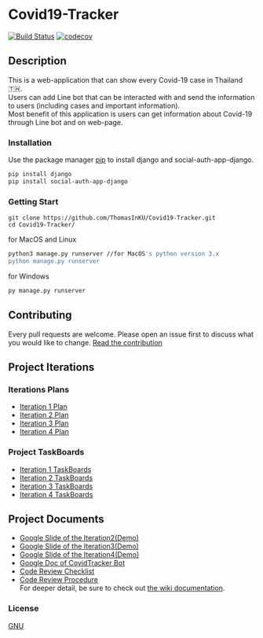 # Covid19-Tracker
[![Build Status](https://travis-ci.com/ThomasInKU/Covid19-Tracker.svg?branch=master)](https://travis-ci.com/ThomasInKU/Covid19-Tracker) 
[![codecov](https://codecov.io/gh/ThomasInKU/Covid19-Tracker/branch/master/graph/badge.svg)](https://codecov.io/gh/ThomasInKU/Covid19-Tracker)
## Description
This is a web-application that can show every Covid-19 case in Thailand 🇹🇭.  
Users can add Line bot that can be interacted with and send the information to users  (including cases and important information).  
Most benefit of this application is users can get information about Covid-19 through Line bot and on web-page.

### Installation
Use the package manager [pip](https://pip.pypa.io/en/stable/) to install django and social-auth-app-django.

```bash
pip install django
pip install social-auth-app-django
```
### Getting Start

```shell
git clone https://github.com/ThomasInKU/Covid19-Tracker.git
cd Covid19-Tracker/
```
for MacOS and Linux
```bash
python3 manage.py runserver //for MacOS's python version 3.x
python manage.py runserver
```
for Windows
```bash
py manage.py runserver
```

## Contributing
Every pull requests are welcome. Please open an issue first to discuss what you would like to change.  [Read the contribution](contributing.md)

## Project Iterations  

### Iterations Plans
* [Iteration 1 Plan](https://github.com/ThomasInKU/Covid19-Tracker/wiki/Iteration-1-plan)
* [Iteration 2 Plan](https://github.com/ThomasInKU/Covid19-Tracker/wiki/Iteration-2-plan)
* [Iteration 3 Plan](https://github.com/ThomasInKU/Covid19-Tracker/wiki/Iteration-3-plan)
* [Iteration 4 Plan](https://github.com/ThomasInKU/Covid19-Tracker/wiki/Iteration-4-plan)

### Project TaskBoards    
* [Iteration 1 TaskBoards](https://github.com/ThomasInKU/Covid19-Tracker/projects/1)    
* [Iteration 2 TaskBoards](https://github.com/ThomasInKU/Covid19-Tracker/projects/2)
* [Iteration 3 TaskBoards](https://github.com/ThomasInKU/Covid19-Tracker/projects/3)
* [Iteration 4 TaskBoards](https://github.com/ThomasInKU/Covid19-Tracker/projects/4)

## Project Documents
* [Google Slide of the Iteration2(Demo)](https://docs.google.com/presentation/d/14qMV3SfXerS6ZqlIU6QqADaq-o9OB24neuZzF2Wg8W4/edit?usp=sharing)
* [Google Slide of the Iteration3(Demo)](https://docs.google.com/presentation/d/1644cAhMw_56MGKahJRFheus9vtq5G2nMFGxjAxFY4lk/edit?usp=sharing)
* [Google Slide of the Iteration4(Demo)](https://docs.google.com/presentation/d/1q7hvfviI6Zbfiea9Jx7KZqt6942ZJalaiTW8-VWJNZc/edit?usp=sharing)
* [Google Doc of CovidTracker Bot](https://docs.google.com/document/d/1yZ44ohLjBxY3xdxLnVfxUchmPmGIvRqF8OUgX0xgOpg/edit?usp=sharing)
* [Code Review Checklist](https://github.com/ThomasInKU/Covid19-Tracker/wiki/Code-Review-Checklist)
* [Code Review Procedure](https://github.com/ThomasInKU/Covid19-Tracker/wiki/Code-Review-Procedure)  
  For deeper detail, be sure to check out [the wiki documentation](https://github.com/ThomasInKU/Covid19-Tracker/wiki).

### License
[GNU](LICENSE.md)  